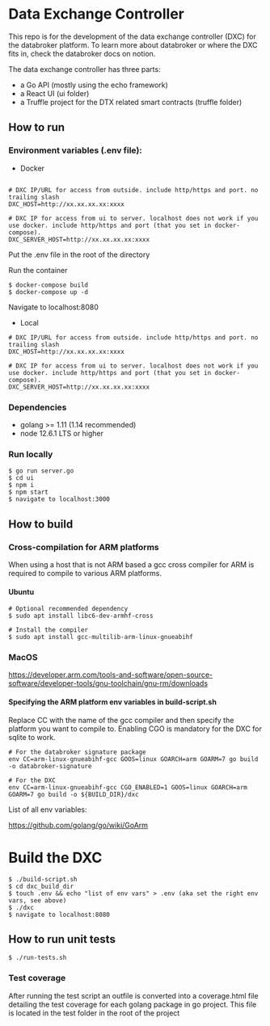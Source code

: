 # Data Exchange Controller

This repo is for the development of the data exchange controller (DXC) for the databroker platform. To learn more about databroker or where the DXC fits in, check the databroker docs on notion.

The data exchange controller has three parts:

- a Go API (mostly using the echo framework)
- a React UI (ui folder)
- a Truffle project for the DTX related smart contracts (truffle folder)

## How to run

### Environment variables (.env file):

- Docker

```

# DXC IP/URL for access from outside. include http/https and port. no trailing slash
DXC_HOST=http://xx.xx.xx.xx:xxxx

# DXC IP for access from ui to server. localhost does not work if you use docker. include http/https and port (that you set in docker-compose).
DXC_SERVER_HOST=http://xx.xx.xx.xx:xxxx

```

Put the .env file in the root of the directory

Run the container

```
$ docker-compose build
$ docker-compose up -d
```

Navigate to localhost:8080

- Local

```
# DXC IP/URL for access from outside. include http/https and port. no trailing slash
DXC_HOST=http://xx.xx.xx.xx:xxxx

# DXC IP for access from ui to server. localhost does not work if you use docker. include http/https and port (that you set in docker-compose).
DXC_SERVER_HOST=http://xx.xx.xx.xx:xxxx
```

### Dependencies

- golang >= 1.11 (1.14 recommended)
- node 12.6.1 LTS or higher

### Run locally

```
$ go run server.go
$ cd ui
$ npm i
$ npm start
$ navigate to localhost:3000
```

## How to build

### Cross-compilation for ARM platforms

When using a host that is not ARM based a gcc cross compiler for ARM is required to compile to various ARM platforms.

#### Ubuntu

```
# Optional recommended dependency
$ sudo apt install libc6-dev-armhf-cross

# Install the compiler
$ sudo apt install gcc-multilib-arm-linux-gnueabihf
```

### MacOS

https://developer.arm.com/tools-and-software/open-source-software/developer-tools/gnu-toolchain/gnu-rm/downloads

#### Specifying the ARM platform env variables in build-script.sh

Replace CC with the name of the gcc compiler and then specify the platform you want to compile to.
Enabling CGO is mandatory for the DXC for sqlite to work.

```
# For the databroker signature package
env CC=arm-linux-gnueabihf-gcc GOOS=linux GOARCH=arm GOARM=7 go build -o databroker-signature

# For the DXC
env CC=arm-linux-gnueabihf-gcc CGO_ENABLED=1 GOOS=linux GOARCH=arm GOARM=7 go build -o ${BUILD_DIR}/dxc
```

List of all env variables:

https://github.com/golang/go/wiki/GoArm

# Build the DXC

```
$ ./build-script.sh
$ cd dxc_build_dir
$ touch .env && echo "list of env vars" > .env (aka set the right env vars, see above)
$ ./dxc
$ navigate to localhost:8080
```

## How to run unit tests

```
$ ./run-tests.sh
```

### Test coverage

After running the test script an outfile is converted into a coverage.html file detailing the test coverage for each golang package in go project. This file is located in the test folder in the root of the project

